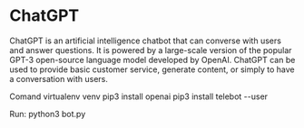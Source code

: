 # ChatGPT
ChatGPT is an artificial intelligence chatbot that can converse with users and answer questions. It is powered by a large-scale version of the popular GPT-3 open-source language model developed by OpenAI. ChatGPT can be used to provide basic customer service, generate content, or simply to have a conversation with users.

Comand 
virtualenv venv
pip3 install openai
pip3 install telebot --user

Run: python3 bot.py

